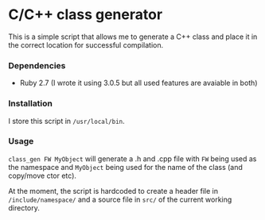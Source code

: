 # C/C++ class generator

This is a simple script that allows me to generate a C++ class and place it in the
correct location for successful compilation.

### Dependencies

* Ruby 2.7 (I wrote it using 3.0.5 but all used features are avaiable in both)

### Installation

I store this script in `/usr/local/bin`.

### Usage

`class_gen FW MyObject` will generate a .h and .cpp file with `FW` being used as
the namespace and `MyObject` being used for the name of the class (and copy/move ctor etc).

At the moment, the script is hardcoded to create a header file in `/include/namespace/`
and a source file in `src/` of the current working directory.

